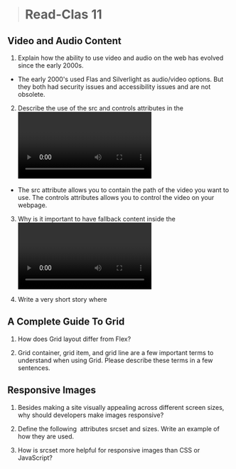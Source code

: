># Read-Clas 11

## Video and Audio Content

1. Explain how the ability to use video and audio on the web has evolved since the early 2000s.

* The early 2000's used Flas and Silverlight as audio/video options.  But they both had security issues and accessibility issues and are not obsolete.

2. Describe the use of the src and controls attributes in the <video> element.

* The src attribute allows you to contain the path of the video you want to use.  The controls attributes allows you to control the video on your webpage.

3. Why is it important to have fallback content inside the <video> element?

4. Write a very short story where <audio> and <video> are characters.

## A Complete Guide To Grid

1. How does Grid layout differ from Flex?

2. Grid container, grid item, and grid line are a few important terms to understand when using Grid. Please describe these terms in a few sentences.

## Responsive Images

1. Besides making a site visually appealing across different screen sizes, why should developers make images responsive?

2. Define the following <img> attributes srcset and sizes. Write an example of how they are used.

3. How is srcset more helpful for responsive images than CSS or JavaScript?